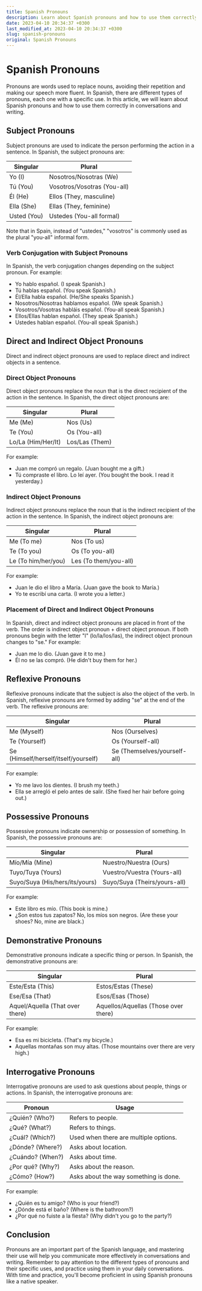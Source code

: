 ```yaml
---
title: Spanish Pronouns
description: Learn about Spanish pronouns and how to use them correctly in conversations and writing.
date: 2023-04-10 20:34:37 +0300
last_modified_at: 2023-04-10 20:34:37 +0300
slug: spanish-pronouns
original: Spanish Pronouns
---
```

# Spanish Pronouns

Pronouns are words used to replace nouns, avoiding their repetition and making our speech more fluent. In Spanish, there are different types of pronouns, each one with a specific use. In this article, we will learn about Spanish pronouns and how to use them correctly in conversations and writing.

## Subject Pronouns

Subject pronouns are used to indicate the person performing the action in a sentence. In Spanish, the subject pronouns are:

| Singular | Plural |
| --- | --- |
| Yo (I) | Nosotros/Nosotras (We) |
| Tú (You) | Vosotros/Vosotras (You-all) |
| Él (He) | Ellos (They, masculine) |
| Ella (She) | Ellas (They, feminine) |
| Usted (You) | Ustedes (You-all formal) |

Note that in Spain, instead of "ustedes," "vosotros" is commonly used as the plural "you-all" informal form.

### Verb Conjugation with Subject Pronouns

In Spanish, the verb conjugation changes depending on the subject pronoun. For example:

- Yo hablo español. (I speak Spanish.)
- Tú hablas español. (You speak Spanish.)
- Él/Ella habla español. (He/She speaks Spanish.)
- Nosotros/Nosotras hablamos español. (We speak Spanish.)
- Vosotros/Vosotras habláis español. (You-all speak Spanish.)
- Ellos/Ellas hablan español. (They speak Spanish.)
- Ustedes hablan español. (You-all speak Spanish.)

## Direct and Indirect Object Pronouns

Direct and indirect object pronouns are used to replace direct and indirect objects in a sentence.

### Direct Object Pronouns

Direct object pronouns replace the noun that is the direct recipient of the action in the sentence. In Spanish, the direct object pronouns are:

| Singular | Plural |
| --- | --- |
| Me (Me) | Nos (Us) |
| Te (You) | Os (You-all) |
| Lo/La (Him/Her/It) | Los/Las (Them) |

For example:

- Juan me compró un regalo. (Juan bought me a gift.)
- Tú compraste el libro. Lo leí ayer. (You bought the book. I read it yesterday.)

### Indirect Object Pronouns

Indirect object pronouns replace the noun that is the indirect recipient of the action in the sentence. In Spanish, the indirect object pronouns are:

| Singular | Plural |
| --- | --- |
| Me (To me) | Nos (To us) |
| Te (To you) | Os (To you-all) |
| Le (To him/her/you) | Les (To them/you-all) |

For example:

- Juan le dio el libro a María. (Juan gave the book to María.)
- Yo te escribí una carta. (I wrote you a letter.)

### Placement of Direct and Indirect Object Pronouns

In Spanish, direct and indirect object pronouns are placed in front of the verb. The order is indirect object pronoun + direct object pronoun. If both pronouns begin with the letter "l" (lo/la/los/las), the indirect object pronoun changes to "se." For example:

- Juan me lo dio. (Juan gave it to me.)
- Él no se las compró. (He didn't buy them for her.)

## Reflexive Pronouns

Reflexive pronouns indicate that the subject is also the object of the verb. In Spanish, reflexive pronouns are formed by adding "se" at the end of the verb. The reflexive pronouns are:

| Singular | Plural |
| --- | --- |
| Me (Myself) | Nos (Ourselves) |
| Te (Yourself) | Os (Yourself-all) |
| Se (Himself/herself/itself/yourself) | Se (Themselves/yourself-all) |

For example:

- Yo me lavo los dientes. (I brush my teeth.)
- Ella se arregló el pelo antes de salir. (She fixed her hair before going out.)

## Possessive Pronouns

Possessive pronouns indicate ownership or possession of something. In Spanish, the possessive pronouns are:

| Singular | Plural |
| --- | --- |
| Mío/Mía (Mine) | Nuestro/Nuestra (Ours) |
| Tuyo/Tuya (Yours) | Vuestro/Vuestra (Yours-all) |
| Suyo/Suya (His/hers/its/yours) | Suyo/Suya (Theirs/yours-all) |

For example:

- Este libro es mío. (This book is mine.)
- ¿Son estos tus zapatos? No, los míos son negros. (Are these your shoes? No, mine are black.)

## Demonstrative Pronouns

Demonstrative pronouns indicate a specific thing or person. In Spanish, the demonstrative pronouns are:

| Singular | Plural |
| --- | --- |
| Este/Esta (This) | Estos/Estas (These) |
| Ese/Esa (That) | Esos/Esas (Those) |
| Aquel/Aquella (That over there) | Aquellos/Aquellas (Those over there) |

For example:

- Esa es mi bicicleta. (That's my bicycle.)
- Aquellas montañas son muy altas. (Those mountains over there are very high.)

## Interrogative Pronouns

Interrogative pronouns are used to ask questions about people, things or actions. In Spanish, the interrogative pronouns are:

| Pronoun | Usage |
| --- | --- |
| ¿Quién? (Who?) | Refers to people. |
| ¿Qué? (What?) | Refers to things. |
| ¿Cuál? (Which?) | Used when there are multiple options. |
| ¿Dónde? (Where?) | Asks about location. |
| ¿Cuándo? (When?) | Asks about time. |
| ¿Por qué? (Why?) | Asks about the reason. |
| ¿Cómo? (How?) | Asks about the way something is done. |

For example:

- ¿Quién es tu amigo? (Who is your friend?)
- ¿Dónde está el baño? (Where is the bathroom?)
- ¿Por qué no fuiste a la fiesta? (Why didn't you go to the party?)

## Conclusion

Pronouns are an important part of the Spanish language, and mastering their use will help you communicate more effectively in conversations and writing. Remember to pay attention to the different types of pronouns and their specific uses, and practice using them in your daily conversations. With time and practice, you'll become proficient in using Spanish pronouns like a native speaker.